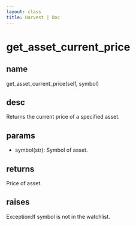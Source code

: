 ```yaml
---
layout: class
title: Harvest | Doc
---
```


# get_asset_current_price
## name
get_asset_current_price(self, symbol)
## desc
Returns the current price of a specified asset.
## params
- symbol(str): Symbol of asset.
## returns
Price of asset.
## raises
Exception:If symbol is not in the watchlist.

